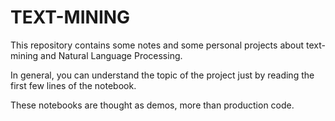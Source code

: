 # TEXT-MINING
This repository contains some notes and some personal projects about text-mining and Natural Language Processing. 

In general, you can understand the topic of the project just by reading the first few lines of the notebook. 

These notebooks are thought as demos, more than production code.
